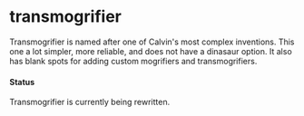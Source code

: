 transmogrifier
==============

Transmogrifier is named after one of Calvin's most complex inventions. This one a lot simpler, more reliable, and does not have a dinasaur option. It also has blank spots for adding custom mogrifiers and transmogrifiers.

#### Status
Transmogrifier is currently being rewritten.
